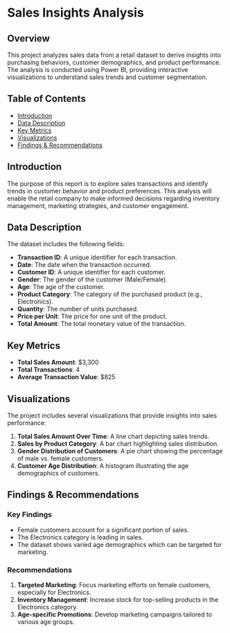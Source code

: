 
# Sales Insights Analysis

## Overview
This project analyzes sales data from a retail dataset to derive insights into purchasing behaviors, customer demographics, and product performance. The analysis is conducted using Power BI, providing interactive visualizations to understand sales trends and customer segmentation.

## Table of Contents
- [Introduction](#introduction)
- [Data Description](#data-description)
- [Key Metrics](#key-metrics)
- [Visualizations](#visualizations)
- [Findings & Recommendations](#findings--recommendations)

## Introduction
The purpose of this report is to explore sales transactions and identify trends in customer behavior and product preferences. This analysis will enable the retail company to make informed decisions regarding inventory management, marketing strategies, and customer engagement.

## Data Description
The dataset includes the following fields:
- **Transaction ID**: A unique identifier for each transaction.
- **Date**: The date when the transaction occurred.
- **Customer ID**: A unique identifier for each customer.
- **Gender**: The gender of the customer (Male/Female).
- **Age**: The age of the customer.
- **Product Category**: The category of the purchased product (e.g., Electronics).
- **Quantity**: The number of units purchased.
- **Price per Unit**: The price for one unit of the product.
- **Total Amount**: The total monetary value of the transaction.

## Key Metrics
- **Total Sales Amount**: $3,300
- **Total Transactions**: 4
- **Average Transaction Value**: $825

## Visualizations
The project includes several visualizations that provide insights into sales performance:
1. **Total Sales Amount Over Time**: A line chart depicting sales trends.
2. **Sales by Product Category**: A bar chart highlighting sales distribution.
3. **Gender Distribution of Customers**: A pie chart showing the percentage of male vs. female customers.
4. **Customer Age Distribution**: A histogram illustrating the age demographics of customers.

## Findings & Recommendations
### Key Findings
- Female customers account for a significant portion of sales.
- The Electronics category is leading in sales.
- The dataset shows varied age demographics which can be targeted for marketing.

### Recommendations
1. **Targeted Marketing**: Focus marketing efforts on female customers, especially for Electronics.
2. **Inventory Management**: Increase stock for top-selling products in the Electronics category.
3. **Age-specific Promotions**: Develop marketing campaigns tailored to various age groups.
